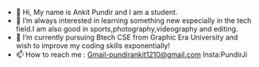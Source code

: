 - 👋 Hi, My name is Ankit Pundir and I am a student.
- 👀 I’m always interested in learning something new especially in the tech field.I am also good in sports,photography,videography and editing.
- 🌱 I’m currently pursuing Btech CSE from Graphic Era University and wish to improve my coding skills exponentially!
- 📫 How to reach me : Gmail-pundirankit1210@gmail.com  Insta:PundirJi

<!---
AnkitPundir7/AnkitPundir7 is a ✨ special ✨ repository because its `README.md` (this file) appears on your GitHub profile.
You can click the Preview link to take a look at your changes.
--->
